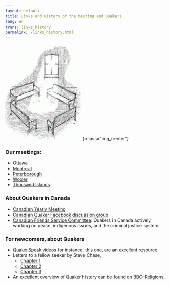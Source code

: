 ```yaml
---
layout: default
title: Links and History of the Meeting and Quakers
lang: en
trans: links_history
permalink: /links_history.html
---
```

![Benches with light](assets/images/benches2-243x300.gif){:class="img_center"}

### Our meetings:
* [Ottawa](http://ottawa.quaker.ca/)
* [Montreal](https://montreal.quaker.ca)
* [Peterborough](http://www.peterborough.quaker.ca/)
* [Wooler](https://quaker.ca/meeting/wooler-monthly-meeting/)
* [Thousand Islands](http://kingston.quaker.ca/)

### About Quakers in Canada
* [Canadian Yearly Meeting](quaker.ca)
* [Canadian Quaker Facebook discussion group](https://www.facebook.com/groups/532516183429702/)
* [Canadian Friends Service Committee](quakerservice.ca): Quakers in Canada actively working on peace, indigenous issues, and the criminal justice system.

### For newcomers, about Quakers
* [QuakerSpeak videos](https://quakerspeak.com/) for instance, [this one](https://www.youtube.com/watch?time_continue=1&v=I63xA-VZGXw&feature=emb_title), are an excellent resource.
* Letters to a fellow seeker by Steve Chase, 
  * [Chapter 1](https://drive.google.com/file/d/0B8iS545He0DEcmV2NFhHb1J2ak0/view)
  * [Chapter 2](https://drive.google.com/file/d/0B8iS545He0DEVnRLRWdlM1ZZdFk/view)
  * [Chapter 3](https://drive.google.com/file/d/0B8iS545He0DESzJPMEx0aTlPbEk/view)
* An excellent overview of Quaker history can be found on [BBC-Religions](https://www.bbc.co.uk/religion/religions/christianity/subdivisions/quakers_1.shtml).
